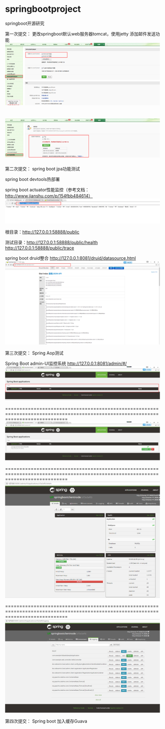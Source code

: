 # springbootproject
springboot开源研究

第一次提交：
更改springboot默认web服务器tomcat，使用jetty
添加邮件发送功能
![163邮箱开启STMP&POP3](https://github.com/feiniaoying/springbootproject/blob/master/效果图/POP3&SMTP开启.png "POP3&SMTP开启.png.png")

![163邮箱开启STMP&POP3](https://github.com/feiniaoying/springbootproject/blob/master/效果图/客户端授权密码.png "客户端授权密码.png")
=======================================================================================

第二次提交：
spring boot jpa功能测试

spring boot devtools热部署

spring boot actuator性能监控（参考文档：http://www.jianshu.com/p/154fbb484614）
![actuator性能监控](https://github.com/feiniaoying/springbootproject/blob/master/效果图/actuator性能监控health结果图.png "actuator性能监控health结果图.png")
 	

根目录：http://127.0.0.1:58888/public

测试目录：http://127.0.0.1:58888/public/health
 http://127.0.0.1:58888/public/trace

spring boot druid整合
http://127.0.0.1:8081/druid/datasource.html
![druid整合](https://github.com/feiniaoying/springbootproject/blob/master/效果图/druid数据链接池监控.png "druid数据链接池监控.png")


第三次提交：
Spring	Aop测试

Spring Boot admin-UI监控系统
http://127.0.0.1:8081/admin/#/
![adminUI](https://github.com/feiniaoying/springbootproject/blob/master/效果图/adminUI监控系统效果图1.png "adminUI监控系统效果图1png")

==================================================================================================================================
![adminUI](https://github.com/feiniaoying/springbootproject/blob/master/效果图/adminUI监控系统效果图2.png "adminUI监控系统效果图2png")

==================================================================================================================================
![adminUI](https://github.com/feiniaoying/springbootproject/blob/master/效果图/adminUI监控系统效果图3.png "adminUI监控系统效果图3png")

==================================================================================================================================
![adminUI](https://github.com/feiniaoying/springbootproject/blob/master/效果图/adminUI监控系统效果图4.png "adminUI监控系统效果图4.png")


第四次提交：
Spring boot 加入缓存Guava
